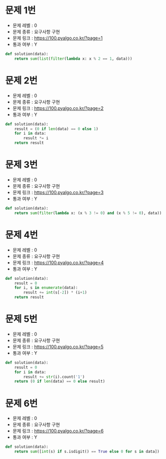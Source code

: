 # 문제 1번

* 문제 레벨 : 0
* 문제 종류 : 요구사항 구현
* 문제 링크 : https://100.pyalgo.co.kr/?page=1
* 통과 여부 : Y

```python
def solution(data):
    return sum(list(filter(lambda x: x % 2 == 1, data)))    
```

# 문제 2번

* 문제 레벨 : 0
* 문제 종류 : 요구사항 구현
* 문제 링크 : https://100.pyalgo.co.kr/?page=2
* 통과 여부 : Y

```python
def solution(data):
    result = (0 if len(data) == 0 else 1)
    for i in data:
        result *= i       
    return result
```

# 문제 3번

* 문제 레벨 : 0
* 문제 종류 : 요구사항 구현
* 문제 링크 : https://100.pyalgo.co.kr/?page=3
* 통과 여부 : Y

```python
def solution(data):
    return sum(filter(lambda x: (x % 3 != 0) and (x % 5 != 0), data))
```

# 문제 4번

* 문제 레벨 : 0
* 문제 종류 : 요구사항 구현
* 문제 링크 : https://100.pyalgo.co.kr/?page=4
* 통과 여부 : Y

```python
def solution(data):
    result = 0
    for i, s in enumerate(data):
        result += int(s[-2]) * (i+1)
    return result        
```

# 문제 5번

* 문제 레벨 : 0
* 문제 종류 : 요구사항 구현
* 문제 링크 : https://100.pyalgo.co.kr/?page=5
* 통과 여부 : Y

```python
def solution(data):
    result = 0
    for i in data:
        result += str(i).count('1')
    return (0 if len(data) == 0 else result)
```

# 문제 6번

* 문제 레벨 : 0
* 문제 종류 : 요구사항 구현
* 문제 링크 : https://100.pyalgo.co.kr/?page=6
* 통과 여부 : Y

```python
def solution(data):
    return sum([int(s) if s.isdigit() == True else 0 for s in data])
```


